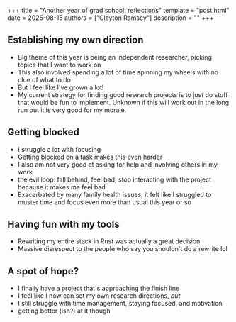 +++
title = "Another year of grad school: reflections"
template = "post.html"
date = 2025-08-15
authors = ["Clayton Ramsey"]
description = ""
+++

## Establishing my own direction

- Big theme of this year is being an independent researcher, picking topics that I want to work on
- This also involved spending a lot of time spinning my wheels with no clue of what to do
- But I feel like I've grown a lot!
- My current strategy for finding good research projects is to just do stuff that would be fun to implement.
  Unknown if this will work out in the long run but it is very good for my morale.

## Getting blocked

- I struggle a lot with focusing
- Getting blocked on a task makes this even harder
- I also am not very good at asking for help and involving others in my work
- the evil loop: fall behind, feel bad, stop interacting with the project because it makes me feel bad
- Exacerbated by many family health issues; it felt like I struggled to muster time and focus even more than usual this year or so

## Having fun with my tools

- Rewriting my entire stack in Rust was actually a great decision.
- Massive disrespect to the people who say you shouldn't do a rewrite lol

## A spot of hope?

- I finally have a project that's approaching the finish line
- I feel like I now can set my own research directions, _but_
- I still struggle with time management, staying focused, and motivation
- getting better (ish?) at it though

